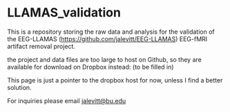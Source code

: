 # LLAMAS_validation
This is a repository storing the raw data and analysis for the validation of the EEG-LLAMAS (https://github.com/jalevitt/EEG-LLAMAS) EEG-fMRI artifact removal project.

the project and data files are too large to host on Github, so they are available for download on Dropbox instead: (to be filled in)

This page is just a pointer to the dropbox host for now, unless I find a better solution.

For inquiries please email jalevitt@bu.edu
